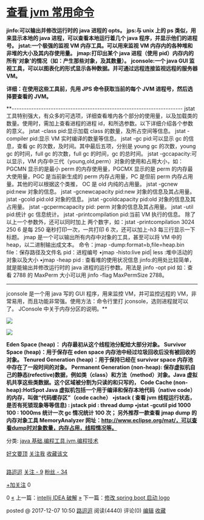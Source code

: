 # [查看 jvm 常用命令](https://www.cnblogs.com/chenglc/p/7997988.html)

**jinfo:可以输出并修改运行时的 java 进程的 opts。**
**jps:与 unix 上的 ps 类似，用来显示本地的 java 进程，可以查看本地运行着几个 java 程序，并显示他们的进程号。**
**jstat:一个极强的监视 VM 内存工具。可以用来监视 VM 内存内的各种堆和非堆的大小及其内存使用量。**
**jmap:打印出某个 java 进程（使用 pid）内存内的所有'对象'的情况（如：产生那些对象，及其数量）。**
**jconsole:一个 java GUI 监视工具，可以以图表化的形式显示各种数据。并可通过远程连接监视远程的服务器 VM。**

**详细：在使用这些工具前，先用 JPS 命令获取当前的每个 JVM 进程号，然后选择要查看的 JVM。**

\*\*----------------------------------------------------------------------
jstat 工具特别强大，有众多的可选项，详细查看堆内各个部分的使用量，以及加载类的数量。使用时，需加上查看进程的进程 id，和所选参数。以下详细介绍各个参数的意义。
jstat -class pid:显示加载 class 的数量，及所占空间等信息。
jstat -compiler pid:显示 VM 实时编译的数量等信息。
jstat -gc pid:可以显示 gc 的信息，查看 gc 的次数，及时间。其中最后五项，分别是 young gc 的次数，young gc 的时间，full gc 的次数，full gc 的时间，gc 的总时间。
jstat -gccapacity:可以显示，VM 内存中三代（young,old,perm）对象的使用和占用大小，如：PGCMN 显示的是最小 perm 的内存使用量，PGCMX 显示的是 perm 的内存最大使用量，PGC 是当前新生成的 perm 内存占用量，PC 是但前 perm 内存占用量。其他的可以根据这个类推， OC 是 old 内纯的占用量。
jstat -gcnew pid:new 对象的信息。
jstat -gcnewcapacity pid:new 对象的信息及其占用量。
jstat -gcold pid:old 对象的信息。
jstat -gcoldcapacity pid:old 对象的信息及其占用量。
jstat -gcpermcapacity pid: perm 对象的信息及其占用量。
jstat -util pid:统计 gc 信息统计。
jstat -printcompilation pid:当前 VM 执行的信息。
除了以上一个参数外，还可以同时加上 两个数字，如：jstat -printcompilation 3024 250 6 是每 250 毫秒打印一次，一共打印 6 次，还可以加上-h3 每三行显示一下标题。
jmap 是一个可以输出所有内存中对象的工具，甚至可以将 VM 中的 heap，以二进制输出成文本。
命令：jmap -dump:format=b,file=heap.bin <pid>
file：保存路径及文件名
pid：进程编号
•jmap -histo:live pid| less :堆中活动的对象以及大小
•jmap -heap pid : 查看堆的使用状况信息
jinfo:的用处比较简单，就是能输出并修改运行时的 java 进程的运行参数。用法是 jinfo -opt pid 如：查看 2788 的 MaxPerm 大小可以用 jinfo -flag MaxPermSize 2788。

---

jconsole 是一个用 java 写的 GUI 程序，用来监控 VM，并可监控远程的 VM，非常易用，而且功能非常强。使用方法：命令行里打 jconsole，选则进程就可以了。
JConsole 中关于内存分区的说明。\*\*

**![](https://images2017.cnblogs.com/blog/1155586/201712/1155586-20171207105831597-1006824611.png)**

![](https://images2017.cnblogs.com/blog/1155586/201712/1155586-20171207105906144-529098014.png)

**Eden Space (heap)： 内存最初从这个线程池分配给大部分对象。
Survivor Space (heap)：用于保存在 eden space 内存池中经过垃圾回收后没有被回收的对象。
Tenured Generation (heap)：用于保持已经在 survivor space 内存池中存在了一段时间的对象。
Permanent Generation (non-heap): 保存虚拟机自己的静态(refective)数据，例如类（class）和方法（method）对象。Java 虚拟机共享这些类数据。这个区域被分割为只读的和只写的，
Code Cache (non-heap):HotSpot Java 虚拟机包括一个用于编译和保存本地代码（native code）的内存，叫做“代码缓存区”（code cache）
•jstack ( 查看 jvm 线程运行状态，是否有死锁现象等等信息) : jstack pid : thread dump
•jstat -gcutil pid 1000 100 : 1000ms 统计一次 gc 情况统计 100 次；
另外推荐一款查看 jmap dump 的内存对象工具 MemoryAnalyzer
网址：http://www.eclipse.org/mat/，可以查看dump时对象数量，内存占用，线程情况等。**

分类: [java 基础](https://www.cnblogs.com/chenglc/category/1011019.html),[编程工具](https://www.cnblogs.com/chenglc/category/1004231.html),[jvm](https://www.cnblogs.com/chenglc/category/1127418.html),[编程技术](https://www.cnblogs.com/chenglc/category/1004229.html)

[好文要顶]() [关注我]() [收藏该文]() [![]()]("分享至新浪微博") [![]()]("分享至微信")

[![]()](https://home.cnblogs.com/u/chenglc/)

[路迢迢](https://home.cnblogs.com/u/chenglc/)
[关注 - 9](https://home.cnblogs.com/u/chenglc/followees)
[粉丝 - 34](https://home.cnblogs.com/u/chenglc/followers)

[+加关注]()
0

0
[«](https://www.cnblogs.com/chenglc/p/7991224.html) 上一篇：[intellij IDEA 破解](https://www.cnblogs.com/chenglc/p/7991224.html '发布于2017-12-06 09:56')
[»](https://www.cnblogs.com/chenglc/p/7998265.html) 下一篇：[修改 spring boot 启动 logo](https://www.cnblogs.com/chenglc/p/7998265.html '发布于2017-12-07 11:27')

posted @ 2017-12-07 10:50 [路迢迢](https://www.cnblogs.com/chenglc/) 阅读(4440) 评论(0) [编辑](https://i.cnblogs.com/EditPosts.aspx?postid=7997988) [收藏]()
